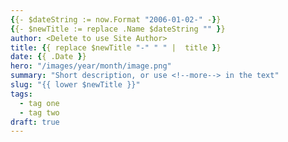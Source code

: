 ```yaml
---
{{- $dateString := now.Format "2006-01-02-" -}}
{{- $newTitle := replace .Name $dateString "" }}
author: <Delete to use Site Author>
title: {{ replace $newTitle "-" " " |  title }}
date: {{ .Date }}
hero: "/images/year/month/image.png"
summary: "Short description, or use <!--more--> in the text"
slug: "{{ lower $newTitle }}"
tags: 
  - tag one
  - tag two
draft: true
---
```


